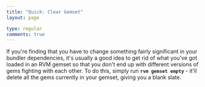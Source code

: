 ```yaml
---
title: "Quick: Clear Gemset"
layout: page

type: regular
comments: true
---
```


If you're finding that you have to change something fairly significant in your
bundler dependencies, it's usually a good idea to get rid of what you've got
loaded in an RVM gemset so that you don't end up with different versions of
gems fighting with each other. To do this, simply run **`rvm gemset empty`** -
it'll delete all the gems currently in your gemset, giving you a blank slate.

